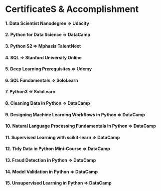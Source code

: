 # CertificateS & Accomplishment

####
#### 1. Data Scientist Nanodegree => Udacity
#### 2. Python for Data Science => DataCamp
#### 3. Python S2 => Mphasis TalentNext
#### 4. SQL => Stanford University Online
#### 5. Deep Learning Prerequisites => Udemy
#### 6. SQL Fundamentals => SoloLearn
#### 7. Python3 => SoloLearn
#### 8. Cleaning Data in Python => DataCamp
#### 9. Designing Machine Learning Workflows in Python => DataCamp
#### 10. Natural Language Processing Fundamentals in Python => DataCamp
#### 11. Supervised Learning with scikit-learn => DataCamp
#### 12. Tidy Data in Python Mini-Course => DataCamp
#### 13. Fraud Detection in Python => DataCamp
#### 14. Model Validation in Python => DataCamp
#### 15. Unsupervised Learning in Python => DataCamp
